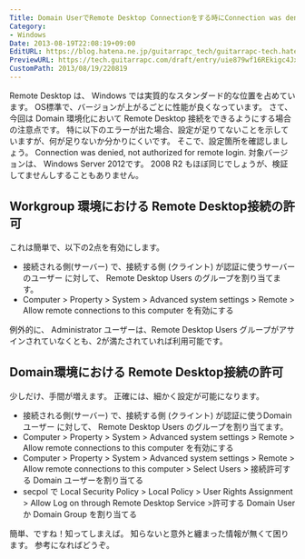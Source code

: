 ```yaml
---
Title: Domain UserでRemote Desktop Connectionをする時にConnection was denied, not authorized
Category:
- Windows
Date: 2013-08-19T22:08:19+09:00
EditURL: https://blog.hatena.ne.jp/guitarrapc_tech/guitarrapc-tech.hatenablog.com/atom/entry/6802418398340960027
PreviewURL: https://tech.guitarrapc.com/draft/entry/uie879wf16REkigc4Jxgf0MCBWc
CustomPath: 2013/08/19/220819
---
```


<!--
Date: 2013-08-19T22:08:19+09:00
URL: https://tech.guitarrapc.com/entry/2013/08/19/220819
-->

Remote Desktop は、 Windows では実質的なスタンダード的な位置を占めています。 OS標準で、バージョンが上がるごとに性能が良くなっています。 さて、今回は Domain 環境化において Remote Desktop 接続をできるようにする場合の注意点です。 特に以下のエラーが出た場合、設定が足りてないことを示していますが、何が足りないか分かりにくいです。 そこで、設定箇所を確認しましょう。
Connection was denied, not authorized for remote login.
対象バージョンは、 Windows Server 2012です。 2008 R2 もほぼ同じでしょうが、検証してませんしすることもありません。
## Workgroup 環境における Remote Desktop接続の許可
これは簡単で、以下の2点を有効にします。

- 接続される側(サーバー) で、接続する側 (クライント) が認証に使うサーバーのユーザー に対して、 Remote Desktop Users のグループを割り当てます。
- Computer > Property > System > Advanced system settings > Remote > Allow remote connections to this computer を有効にする

例外的に、 Administrator ユーザーは、Remote Desktop Users グループがアサインされていなくとも、2が満たされていれば利用可能です。
## Domain環境における Remote Desktop接続の許可
少しだけ、手間が増えます。 正確には、細かく設定が可能になります。

- 接続される側(サーバー) で、接続する側 (クライント) が認証に使うDomainユーザー に対して、 Remote Desktop Users のグループを割り当てます。
- Computer > Property > System > Advanced system settings > Remote > Allow remote connections to this computer を有効にする
- Computer > Property > System > Advanced system settings > Remote > Allow remote connections to this computer > Select Users > 接続許可する Domain ユーザーを割り当てる
- secpol で Local Security Policy > Local Policy > User Rights Assignment > Allow Log on through Remote Desktop Service >許可する Domain User か Domain Group を割り当てる

簡単、ですね！知ってしまえば。 知らないと意外と纏まった情報が無くて困ります。 参考になればどうぞ。
